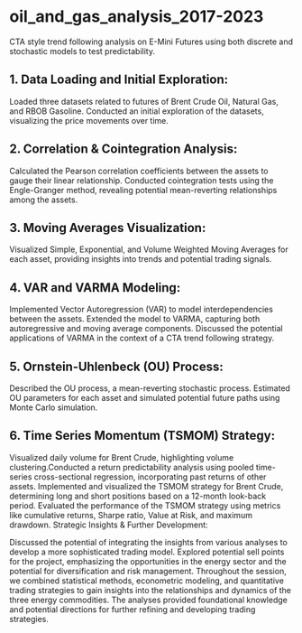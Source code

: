 # oil_and_gas_analysis_2017-2023
CTA style trend following analysis on E-Mini Futures using both discrete and stochastic models to test predictability. 

## 1. Data Loading and Initial Exploration:
Loaded three datasets related to futures of Brent Crude Oil, Natural Gas, and RBOB Gasoline.
Conducted an initial exploration of the datasets, visualizing the price movements over time.

## 2. Correlation & Cointegration Analysis:
Calculated the Pearson correlation coefficients between the assets to gauge their linear relationship.
Conducted cointegration tests using the Engle-Granger method, revealing potential mean-reverting relationships among the assets.

## 3. Moving Averages Visualization:
Visualized Simple, Exponential, and Volume Weighted Moving Averages for each asset, providing insights into trends and potential trading signals.

## 4. VAR and VARMA Modeling:
Implemented Vector Autoregression (VAR) to model interdependencies between the assets.
Extended the model to VARMA, capturing both autoregressive and moving average components.
Discussed the potential applications of VARMA in the context of a CTA trend following strategy.

## 5. Ornstein-Uhlenbeck (OU) Process:
Described the OU process, a mean-reverting stochastic process.
Estimated OU parameters for each asset and simulated potential future paths using Monte Carlo simulation.

## 6. Time Series Momentum (TSMOM) Strategy:
Visualized daily volume for Brent Crude, highlighting volume clustering.Conducted a return predictability analysis using pooled time-series cross-sectional regression, incorporating past returns of other assets.
Implemented and visualized the TSMOM strategy for Brent Crude, determining long and short positions based on a 12-month look-back period.
Evaluated the performance of the TSMOM strategy using metrics like cumulative returns, Sharpe ratio, Value at Risk, and maximum drawdown.
Strategic Insights & Further Development:

Discussed the potential of integrating the insights from various analyses to develop a more sophisticated trading model.
Explored potential sell points for the project, emphasizing the opportunities in the energy sector and the potential for diversification and risk management.
Throughout the session, we combined statistical methods, econometric modeling, and quantitative trading strategies to gain insights into the relationships and dynamics of the three energy commodities. The analyses provided foundational knowledge and potential directions for further refining and developing trading strategies.
